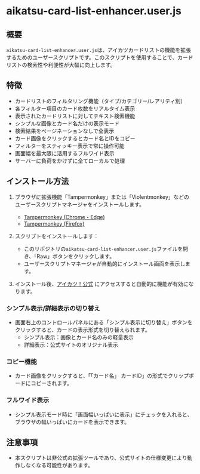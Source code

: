 # aikatsu-card-list-enhancer.user.js

## 概要
`aikatsu-card-list-enhancer.user.js`は、アイカツカードリストの機能を拡張するためのユーザースクリプトです。このスクリプトを使用することで、カードリストの検索性や利便性が大幅に向上します。

## 特徴
- カードリストのフィルタリング機能（タイプ/カテゴリー/レアリティ別）
- 各フィルター項目のカード枚数をリアルタイム表示
- 表示されたカードリストに対してテキスト検索機能
- シンプルな画像とカード名だけの表示モード
- 検索結果をページネーションなしで全表示
- カード画像をクリックするとカード名とIDをコピー
- フィルターをスティッキー表示で常に操作可能
- 画面幅を最大限に活用するフルワイド表示
- サーバーに負荷をかけずに全てローカルで処理

## インストール方法

1. ブラウザに拡張機能「Tampermonkey」または「Violentmonkey」などのユーザースクリプトマネージャをインストールします。
   - [Tampermonkey (Chrome・Edge)](https://chrome.google.com/webstore/detail/tampermonkey/dhdgffkkebhmkfjojejmpbldmpobfkfo)
   - [Tampermonkey (Firefox)](https://addons.mozilla.org/ja/firefox/addon/tampermonkey/)

2. スクリプトをインストールします：
   - このリポジトリの`aikatsu-card-list-enhancer.user.js`ファイルを開き、「Raw」ボタンをクリックします。
   - ユーザースクリプトマネージャが自動的にインストール画面を表示します。

3. インストール後、[アイカツ！公式](https://www.aikatsu.com/cardlist/) にアクセスすると自動的に機能が有効になります。

### シンプル表示/詳細表示の切り替え
- 画面右上のコントロールパネルにある「シンプル表示に切り替え」ボタンをクリックすると、カードの表示形式を切り替えられます。
  - シンプル表示：画像とカード名のみの軽量表示
  - 詳細表示：公式サイトのオリジナル表示

### コピー機能
- カード画像をクリックすると、「「カード名」 カードID」の形式でクリップボードにコピーされます。

### フルワイド表示
- シンプル表示モード時に「画面幅いっぱいに表示」にチェックを入れると、ブラウザの幅いっぱいにカードを表示できます。

## 注意事項
- 本スクリプトは非公式の拡張ツールであり、公式サイトの仕様変更により動作しなくなる可能性があります。

